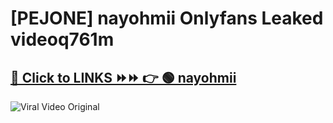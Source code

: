 
 # [PEJONE] nayohmii Onlyfans Leaked videoq761m

## <h2><a href="https://clipsfans.com/nayohmii&ref=git">🔗 Click to LINKS ⏩⏩ 👉 🟢 nayohmii </a></h2>

<a href="https://clipsfans.com/nayohmii&ref=git" rel="nofollow" data-target="animated-image.originalLink"><img src="https://i.ibb.co.com/xMMVF88/686577567.gif" alt="Viral Video Original" style="max-width: 100%; display: inline-block;" data-target="animated-image.originalImage"></a>

